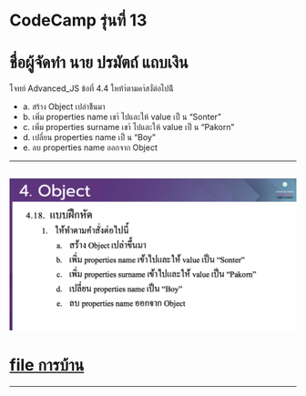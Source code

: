 # CodeCamp รุ่นที่ 13

# **ชื่อผู้จัดทำ นาย ปรมัตถ์ แถบเงิน**

โจทย์ Advanced_JS ข้อที่ 4.4
ใหท้าํตามคาํสงั่ต่อไปน้ี
- a. สร้าง Object เปล่าข้ึนมา
- b. เพิ่ม properties name เขา้ ไปและให้ value เป็ น “Sonter”
- c. เพิ่ม properties surname เขา้ ไปและให้ value เป็ น “Pakorn”
- d. เปลี่ยน properties name เป็ น “Boy”
- e. ลบ properties name ออกจาก Object
---
![picpra gob](pic4.4.png)
---
# [file การบ้าน](advancedJS44.js)
---